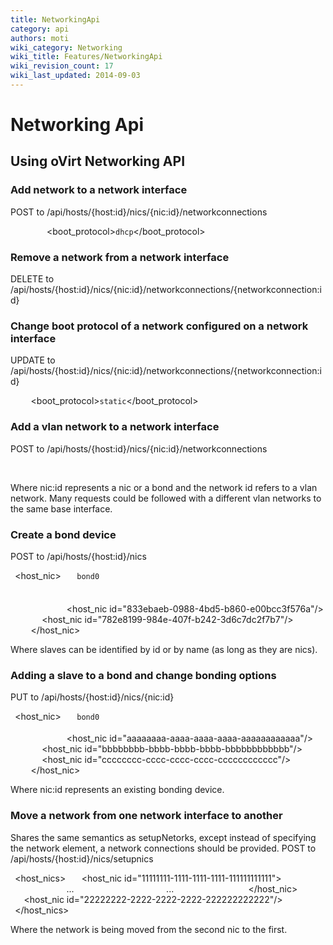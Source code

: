 ```yaml
---
title: NetworkingApi
category: api
authors: moti
wiki_category: Networking
wiki_title: Features/NetworkingApi
wiki_revision_count: 17
wiki_last_updated: 2014-09-03
---
```


# Networking Api

## Using oVirt Networking API

### Add network to a network interface

POST to /api/hosts/{host:id}/nics/{nic:id}/networkconnections

` `<networkconnection>
`   `<network id="..."/>
`   `<boot_protocol>`dhcp`</boot_protocol>
` `</networkconnection>

### Remove a network from a network interface

DELETE to /api/hosts/{host:id}/nics/{nic:id}/networkconnections/{networkconnection:id}

### Change boot protocol of a network configured on a network interface

UPDATE to /api/hosts/{host:id}/nics/{nic:id}/networkconnections/{networkconnection:id}

` `<networkconnection>
`   `<boot_protocol>`static`</boot_protocol>
`   `<ip address="10.0.0.15" netmask="255.255.255.0" gateway="10.0.0.254"/>
` `</networkconnection>

### Add a vlan network to a network interface

POST to /api/hosts/{host:id}/nics/{nic:id}/networkconnections

` `<networkconnection>
`   `<network id="..."/>
` `</networkconnection>

Where nic:id represents a nic or a bond and the network id refers to a vlan network.
Many requests could be followed with a different vlan networks to the same base interface.

### Create a bond device

POST to /api/hosts/{host:id}/nics

` `<host_nic>
`   `<name>`bond0`</name>
`   `<bonding>
`     `<options>
`       `<option name="mode" value="1" type="Active-Backup"/>
`       `<option name="miimon" value="100"/>
`     `</options>
`     `<slaves>
`       `<host_nic id="833ebaeb-0988-4bd5-b860-e00bcc3f576a"/>
`       `<host_nic id="782e8199-984e-407f-b242-3d6c7dc2f7b7"/>
`     `</slaves>
`   `</bonding>
` `</host_nic>

Where slaves can be identified by id or by name (as long as they are nics).

### Adding a slave to a bond and change bonding options

PUT to /api/hosts/{host:id}/nics/{nic:id}

` `<host_nic>
`   `<name>`bond0`</name>
`   `<bonding>
`     `<options>
`       `<option name="mode" value="2"/>
`     `</options>
`     `<slaves>
`       `<host_nic id="aaaaaaaa-aaaa-aaaa-aaaa-aaaaaaaaaaaa"/>
`       `<host_nic id="bbbbbbbb-bbbb-bbbb-bbbb-bbbbbbbbbbbb"/>
`       `<host_nic id="cccccccc-cccc-cccc-cccc-cccccccccccc"/>
`     `</slaves>
`   `</bonding>
` `</host_nic>

Where nic:id represents an existing bonding device.

### Move a network from one network interface to another

Shares the same semantics as setupNetorks, except instead of specifying the network element, a network connections should be provided.
POST to /api/hosts/{host:id}/nics/setupnics

` `<host_nics>
`   `<host_nic id="11111111-1111-1111-1111-111111111111">
`     `<networkconnections>
`       `<networkconnection>
               ...
`       `</networkconnection>
`       `<networkconnection>
               ...
`       `</networkconnection>
`     `</networkconnections>
`   `</host_nic>
`   `<host_nic id="22222222-2222-2222-2222-222222222222"/>
` `</host_nics>

Where the network is being moved from the second nic to the first.
